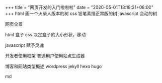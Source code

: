 +++
title = "网页开发的入门啦啦啦"
date = "2020-05-01T18:18:21+08:00"
+++
html 
画一个火柴人版本的树
css 
铅笔素描正常版的树
javascript
会动的树

网页全景

html
盒子
css 
决定盒子的大小形状，移动

javascript 
赋予灵魂


开发者使用框架
普通用户使用站点生成器

博客和网站类型概述
wordpress 
jekyll hexo hugo



md

